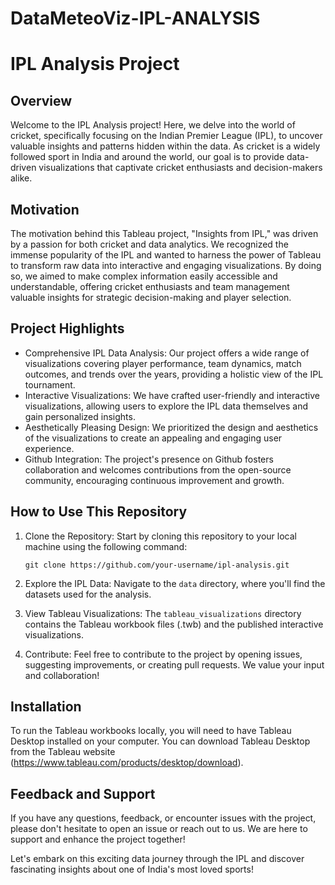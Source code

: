 # DataMeteoViz-IPL-ANALYSIS
# IPL Analysis Project

## Overview

Welcome to the IPL Analysis project! Here, we delve into the world of cricket, specifically focusing on the Indian Premier League (IPL), to uncover valuable insights and patterns hidden within the data. As cricket is a widely followed sport in India and around the world, our goal is to provide data-driven visualizations that captivate cricket enthusiasts and decision-makers alike.

## Motivation

The motivation behind this Tableau project, "Insights from IPL," was driven by a passion for both cricket and data analytics. We recognized the immense popularity of the IPL and wanted to harness the power of Tableau to transform raw data into interactive and engaging visualizations. By doing so, we aimed to make complex information easily accessible and understandable, offering cricket enthusiasts and team management valuable insights for strategic decision-making and player selection.

## Project Highlights

- Comprehensive IPL Data Analysis: Our project offers a wide range of visualizations covering player performance, team dynamics, match outcomes, and trends over the years, providing a holistic view of the IPL tournament.
- Interactive Visualizations: We have crafted user-friendly and interactive visualizations, allowing users to explore the IPL data themselves and gain personalized insights.
- Aesthetically Pleasing Design: We prioritized the design and aesthetics of the visualizations to create an appealing and engaging user experience.
- Github Integration: The project's presence on Github fosters collaboration and welcomes contributions from the open-source community, encouraging continuous improvement and growth.

## How to Use This Repository

1. Clone the Repository: Start by cloning this repository to your local machine using the following command:

   ```
   git clone https://github.com/your-username/ipl-analysis.git
   ```

2. Explore the IPL Data: Navigate to the `data` directory, where you'll find the datasets used for the analysis.

3. View Tableau Visualizations: The `tableau_visualizations` directory contains the Tableau workbook files (.twb) and the published interactive visualizations.

4. Contribute: Feel free to contribute to the project by opening issues, suggesting improvements, or creating pull requests. We value your input and collaboration!

## Installation

To run the Tableau workbooks locally, you will need to have Tableau Desktop installed on your computer. You can download Tableau Desktop from the Tableau website (https://www.tableau.com/products/desktop/download).

## Feedback and Support

If you have any questions, feedback, or encounter issues with the project, please don't hesitate to open an issue or reach out to us. We are here to support and enhance the project together!

Let's embark on this exciting data journey through the IPL and discover fascinating insights about one of India's most loved sports!
